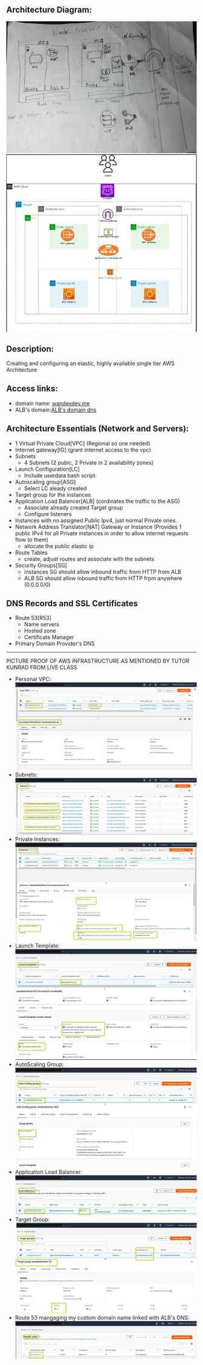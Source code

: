 ## Architecture Diagram:
![diagram](awsarchitecture.jpg)
![diagram](awsarcheture.png)

## Description:
Creating and configuring an elastic, highly available single tier AWS Architecture

## Access links:
* domain name: [wandexdev.me](https://wandexdev.me)
* ALB's domain:[ALB's domain dns](wandealtschool-ALB-427409128.us-east-1.elb.amazonaws.com)

## Architecture Essentials (Network and Servers):
* 1 Virtual Private Cloud[VPC] (Regional so one needed)
* Internet gateway[IG] (grant internet access to the vpc)
* Subnets
	* 4 Subnets (2 pubic, 2 Private in 2 availability zones)
* Launch Configuration[LC]
	* Include userdata bash script.
* Autoscaling group[ASG]
	* Select LC aleady created
* Target group for the instances
* Application Load Balancer[ALB] (cordinates the traffic to the ASG)
	* Associate already created Target group
	* Configure listeners
* Instances with no assigned Public Ipv4, just normal Private ones.
* Network Address Translator[NAT] Gateway or Instance (Provides 1 public IPv4 for all Private instances in order to allow internet requests flow to them)
	* allocate the public elastic ip
* Route Tables
	* create, adjust routes and associate with the subnets
* Security Groups[SG]
	* instances SG should allow inbound traffic from HTTP from ALB
	* ALB SG should allow inbound traffic from HTTP frpm anywhere (0.0.0.0/0)

## DNS Records and SSL Certificates
* Route 53[R53] 
	* Name servers
	* Hosted zone
	* Certificate Manager
* Primary Domain Provider's DNS

---
PICTURE PROOF OF AWS INFRASTRUCTURE AS MENTIONED BY TUTOR KUNRAD FROM LIVE CLASS
* Personal VPC:
![VPC](/images/VPC.png)
*  Subnets:
![subnets](/images/subnets.png)
* Private Instances:
![instances](/images/privateinstances.png)
* Launch Template:
![LT](/images/launchtemplate.png)
* AutoScaling Group:
![ASG](/images/ASG.png)
* Application Load Balancer:
![ALB](/images/ALB.png)
* Target Group:
![TG](/images/TG.png)
* Route 53 mangaging my custom domain name linked with ALB's DNS:
![R53](/images/R53.png)
